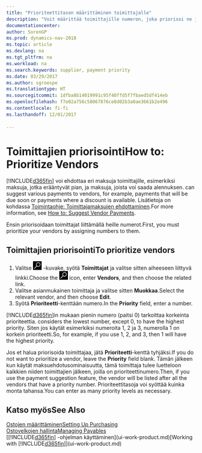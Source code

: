 ```yaml
---
title: "Prioriteettitason määrittäminen toimittajalle"
description: "Voit määrittää toimittajille numeron, joka priorisoi ne ja helpottaa maksuehdotuksia Dynamics NAV -ohjelmassa."
documentationcenter: 
author: SorenGP
ms.prod: dynamics-nav-2018
ms.topic: article
ms.devlang: na
ms.tgt_pltfrm: na
ms.workload: na
ms.search.keywords: supplier, payment priority
ms.date: 03/29/2017
ms.author: sgroespe
ms.translationtype: HT
ms.sourcegitcommit: 1dfba8b14019991c95f40ffd5f7fbaed5df414eb
ms.openlocfilehash: f7e02a756c58067876ce8d02b3a0ae3661b2e496
ms.contentlocale: fi-fi
ms.lasthandoff: 12/01/2017

---
```

# <a name="how-to-prioritize-vendors"></a><span data-ttu-id="f3064-103">Toimittajien priorisointi</span><span class="sxs-lookup"><span data-stu-id="f3064-103">How to: Prioritize Vendors</span></span>
[!INCLUDE[d365fin](includes/d365fin_md.md)]<span data-ttu-id="f3064-104"> voi ehdottaa eri maksuja toimittajille, esimerkiksi maksuja, jotka erääntyvät pian, ja maksuja, joista voi saada alennuksen.</span><span class="sxs-lookup"><span data-stu-id="f3064-104"> can suggest various payments to vendors, for example, payments that will be due soon or payments where a discount is available.</span></span> <span data-ttu-id="f3064-105">Lisätietoja on kohdassa [Toimintaohje: Toimittajamaksujen ehdottaminen](payables-how-suggest-vendor-payments.md).</span><span class="sxs-lookup"><span data-stu-id="f3064-105">For more information, see [How to: Suggest Vendor Payments](payables-how-suggest-vendor-payments.md).</span></span>

<span data-ttu-id="f3064-106">Ensin priorisoidaan toimittajat liittämällä heille numerot.</span><span class="sxs-lookup"><span data-stu-id="f3064-106">First, you must prioritize your vendors by assigning numbers to them.</span></span>

## <a name="to-prioritize-vendors"></a><span data-ttu-id="f3064-107">Toimittajien priorisointi</span><span class="sxs-lookup"><span data-stu-id="f3064-107">To prioritize vendors</span></span>
1. <span data-ttu-id="f3064-108">Valitse ![Etsi sivu tai raportti](media/ui-search/search_small.png "Etsi sivu tai raportti -kuvake") -kuvake, syötä **Toimittajat** ja valitse sitten aiheeseen liittyvä linkki.</span><span class="sxs-lookup"><span data-stu-id="f3064-108">Choose the ![Search for Page or Report](media/ui-search/search_small.png "Search for Page or Report icon") icon, enter **Vendors**, and then choose the related link.</span></span>
2. <span data-ttu-id="f3064-109">Valitse asianmukainen toimittaja ja valitse sitten **Muokkaa**.</span><span class="sxs-lookup"><span data-stu-id="f3064-109">Select the relevant vendor, and then choose **Edit**.</span></span>
3. <span data-ttu-id="f3064-110">Syötä **Prioriteetti**-kenttään numero.</span><span class="sxs-lookup"><span data-stu-id="f3064-110">In the **Priority** field, enter a number.</span></span>

[!INCLUDE[d365fin](includes/d365fin_md.md)]<span data-ttu-id="f3064-111">in mukaan pienin numero (paitsi 0) tarkoittaa korkeinta prioriteettia.</span><span class="sxs-lookup"><span data-stu-id="f3064-111"> considers the lowest number, except 0, to have the highest priority.</span></span> <span data-ttu-id="f3064-112">Siten jos käytät esimerkiksi numeroita 1, 2 ja 3, numerolla 1 on korkein prioriteetti.</span><span class="sxs-lookup"><span data-stu-id="f3064-112">So, for example, if you use 1, 2, and 3, then 1 will have the highest priority.</span></span>

<span data-ttu-id="f3064-113">Jos et halua priorisoida toimittajaa, jätä **Prioriteetti**-kenttä tyhjäksi.</span><span class="sxs-lookup"><span data-stu-id="f3064-113">If you do not want to prioritize a vendor, leave the **Priority** field blank.</span></span> <span data-ttu-id="f3064-114">Tämän jälkeen kun käytät maksuehdotusominaisuutta, tämä toimittaja tulee luetteloon kaikkien niiden toimittajien jälkeen, joilla on prioriteettinumero.</span><span class="sxs-lookup"><span data-stu-id="f3064-114">Then, if you use the payment suggestion feature, the vendor will be listed after all the vendors that have a priority number.</span></span> <span data-ttu-id="f3064-115">Prioriteettitasoja voi syöttää kuinka monta tahansa.</span><span class="sxs-lookup"><span data-stu-id="f3064-115">You can enter as many priority levels as necessary.</span></span>

## <a name="see-also"></a><span data-ttu-id="f3064-116">Katso myös</span><span class="sxs-lookup"><span data-stu-id="f3064-116">See Also</span></span>
[<span data-ttu-id="f3064-117">Ostojen määrittäminen</span><span class="sxs-lookup"><span data-stu-id="f3064-117">Setting Up Purchasing</span></span>](purchasing-setup-purchasing.md)  
[<span data-ttu-id="f3064-118">Ostovelkojen hallinta</span><span class="sxs-lookup"><span data-stu-id="f3064-118">Managing Payables</span></span>](payables-manage-payables.md)  
<span data-ttu-id="f3064-119">[[!INCLUDE[d365fin](includes/d365fin_md.md)] -ohjelman käyttäminen](ui-work-product.md)</span><span class="sxs-lookup"><span data-stu-id="f3064-119">[Working with [!INCLUDE[d365fin](includes/d365fin_md.md)]](ui-work-product.md)</span></span>


